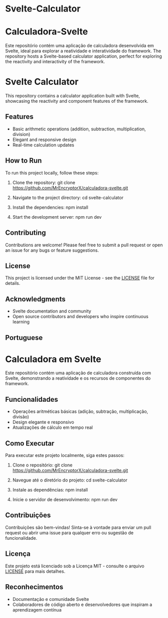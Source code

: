 # Svelte-Calculator
# Calculadora-Svelte
Este repositório contém uma aplicação de calculadora desenvolvida em Svelte, ideal para explorar a reatividade e interatividade do framework.
The repository hosts a Svelte-based calculator application, perfect for exploring the reactivity and interactivity of the framework.
# Svelte Calculator

This repository contains a calculator application built with Svelte, showcasing the reactivity and component features of the framework.

## Features

- Basic arithmetic operations (addition, subtraction, multiplication, division)
- Elegant and responsive design
- Real-time calculation updates

## How to Run

To run this project locally, follow these steps:

1. Clone the repository:
git clone https://github.com/MrEncryptorX/calculadora-svelte.git

2. Navigate to the project directory:
cd svelte-calculator

3. Install the dependencies:
npm install

4. Start the development server:
npm run dev


## Contributing

Contributions are welcome! Please feel free to submit a pull request or open an issue for any bugs or feature suggestions.

## License

This project is licensed under the MIT License - see the [LICENSE](LICENSE) file for details.

## Acknowledgments

- Svelte documentation and community
- Open source contributors and developers who inspire continuous learning

## Portuguese

# Calculadora em Svelte

Este repositório contém uma aplicação de calculadora construída com Svelte, demonstrando a reatividade e os recursos de componentes do framework.

## Funcionalidades

- Operações aritméticas básicas (adição, subtração, multiplicação, divisão)
- Design elegante e responsivo
- Atualizações de cálculo em tempo real

## Como Executar

Para executar este projeto localmente, siga estes passos:

1. Clone o repositório:
git clone https://github.com/MrEncryptorX/calculadora-svelte.git

2. Navegue até o diretório do projeto:
cd svelte-calculator

3. Instale as dependências:
npm install

4. Inicie o servidor de desenvolvimento:
npm run dev


## Contribuições

Contribuições são bem-vindas! Sinta-se à vontade para enviar um pull request ou abrir uma issue para qualquer erro ou sugestão de funcionalidade.

## Licença

Este projeto está licenciado sob a Licença MIT - consulte o arquivo [LICENSE](LICENSE) para mais detalhes.

## Reconhecimentos

- Documentação e comunidade Svelte
- Colaboradores de código aberto e desenvolvedores que inspiram a aprendizagem contínua



